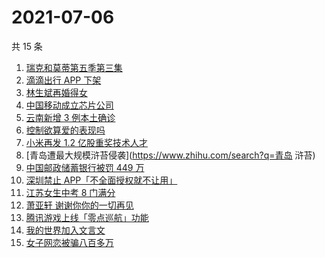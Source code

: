 # 2021-07-06

共 15 条

<!-- BEGIN -->
<!-- 最后更新时间 Tue Jul 06 2021 16:06:56 GMT+0800 (China Standard Time) -->

1. [瑞克和莫蒂第五季第三集](https://www.zhihu.com/search?q=瑞克和莫蒂)
2. [滴滴出行 APP 下架](https://www.zhihu.com/search?q=滴滴下架)
3. [林生斌再婚得女](https://www.zhihu.com/search?q=林生斌)
4. [中国移动成立芯片公司](https://www.zhihu.com/search?q=中国移动)
5. [云南新增 3 例本土确诊](https://www.zhihu.com/search?q=云南疫情)
6. [控制欲算爱的表现吗](https://www.zhihu.com/search?q=扑通扑通的心)
7. [小米再发 1.2 亿股重奖技术人才](https://www.zhihu.com/search?q=小米)
8. [青岛遭最大规模浒苔侵袭](https://www.zhihu.com/search?q=青岛 浒苔)
9. [中国邮政储蓄银行被罚 449 万](https://www.zhihu.com/search?q=中国邮政储蓄银行)
10. [深圳禁止 APP「不全面授权就不让用」](https://www.zhihu.com/search?q=大数据杀熟)
11. [江苏女生中考 8 门满分](https://www.zhihu.com/search?q=中考)
12. [萧亚轩 谢谢你你的一切再见](https://www.zhihu.com/search?q=萧亚轩)
13. [腾讯游戏上线「零点巡航」功能](https://www.zhihu.com/search?q=腾讯游戏)
14. [我的世界加入文言文](https://www.zhihu.com/search?q=我的世界)
15. [女子网恋被骗八百多万](https://www.zhihu.com/search?q=网恋被骗)

<!-- END -->
